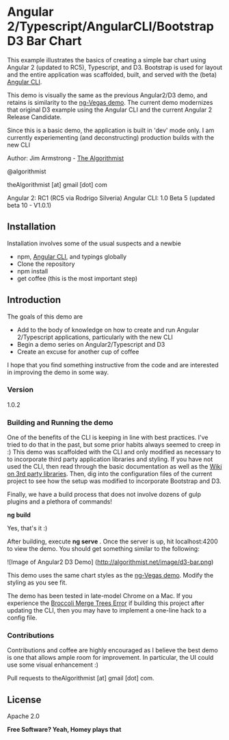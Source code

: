 # Angular 2/Typescript/AngularCLI/Bootstrap D3 Bar Chart

This example illustrates the basics of creating a simple bar chart using Angular 2 (updated to RC5), Typescript, and D3.  Bootstrap is used for layout and the entire application was scaffolded, built, and served with the (beta) [Angular CLI].

This demo is visually the same as the previous Angular2/D3 demo, and retains is similarity to the [ng-Vegas demo].  The current demo modernizes that original D3 example using the Angular CLI and the current Angular 2 Release Candidate.


Since this is a basic demo, the application is built in 'dev' mode only.  I am currently experiementing (and deconstructing) production builds with the new CLI

Author:  Jim Armstrong - [The Algorithmist]

@algorithmist

theAlgorithmist [at] gmail [dot] com

Angular 2: RC1 (RC5 via Rodrigo Silveria)
Angular CLI: 1.0 Beta 5 (updated beta 10 - V1.0.1)

## Installation

Installation involves some of the usual suspects and a newbie

  - npm, [Angular CLI], and typings globally
  - Clone the repository
  - npm install
  - get coffee (this is the most important step)

## Introduction

The goals of this demo are 

* Add to the body of knowledge on how to create and run Angular 2/Typescript applications, particularly with the new CLI
* Begin a demo series on Angular2/Typescript and D3
* Create an excuse for another cup of coffee

I hope that you find something instructive from the code and are interested in improving the demo in some way.

### Version
1.0.2

### Building and Running the demo

One of the benefits of the CLI is keeping in line with best practices.  I've tried to do that in the past, but some prior habits always seemed to creep in :)  This demo was scaffolded with the CLI and only modified as necessary to to incorporate third party application libraries and styling.  If you have not used the CLI, then read through the basic documentation as well as the [Wiki on 3rd party libraries].  Then, dig into the configuration files of the current project to see how the setup was modified to incorporate Bootstrap and D3.

Finally, we have a build process that does not involve dozens of gulp plugins and a plethora of commands!

**ng build**

Yes, that's it :)


After building, execute **ng serve** .  Once the server is up, hit localhost:4200 to view the demo.  You should get something similar to the following:

![Image of Angular2 D3 Demo]
(http://algorithmist.net/image/d3-bar.png)
 

This demo uses the same chart styles as the [ng-Vegas demo].  Modify the styling as you see fit.


The demo has been tested in late-model Chrome on a Mac.  If you experience the [Broccoli Merge Trees Error] if building this project after updating the CLI, then you may have to implement a one-line hack to a config file.


### Contributions

Contributions and coffee are highly encouraged as I believe the best demo is one that allows ample room for improvement. In particular, the UI could use some visual enhancement :)

Pull requests to theAlgorithmist [at] gmail [dot] com.


License
----

Apache 2.0

**Free Software? Yeah, Homey plays that**

[//]: # (kudos http://stackoverflow.com/questions/4823468/store-comments-in-markdown-syntax)

[The Algorithmist]: <http://algorithmist.net>
[ng-Vegas demo]: <https://github.com/gdi2290/ng-vegas-angular2-d3>
[Angular CLI]: <https://www.npmjs.com/package/angular-cli>
[Wiki on 3rd party libraries]: <https://github.com/angular/angular-cli/wiki/3rd-party-libs>
[Broccoli Merge Trees Error]: <http://www.algorithmist.net/programming/broccoli-merge-trees-error/>
